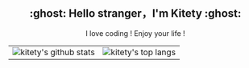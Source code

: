 <h2 align="center">:ghost: Hello stranger，I'm Kitety :ghost:</h2>

<p align="center">I love coding ! Enjoy  your life !</p>


<table>
  <tr>
    <td><img src="https://github-readme-stats.vercel.app/api?username=kitety&show_icons=true&theme=Gradient" alt="kitety's github stats"></td>
    <td><img src="https://github-readme-stats.vercel.app/api/top-langs/?username=kitety&layout=compact&hide=HTML" alt="kitety's top langs"></td>
  </tr>
</table>
